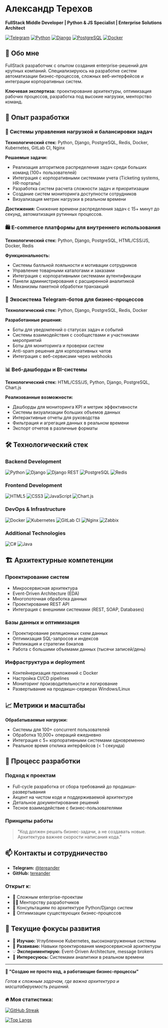 # Александр Терехов
**FullStack Middle Developer | Python & JS Specialist | Enterprise Solutions Architect**

[![Telegram](https://img.shields.io/badge/Telegram-%40tereander-blue)](https://t.me/tereander)
[![Python](https://img.shields.io/badge/Python-3.x-%233776AB?logo=python&logoColor=white)](https://python.org)
[![Django](https://img.shields.io/badge/Django-4.x-%23092E20?logo=django&logoColor=white)](https://djangoproject.com)
[![PostgreSQL](https://img.shields.io/badge/PostgreSQL-15-%23316192?logo=postgresql&logoColor=white)](https://postgresql.org)
[![Docker](https://img.shields.io/badge/Docker-24-%232496ED?logo=docker&logoColor=white)](https://docker.com)

## 🚀 Обо мне

FullStack разработчик с опытом создания enterprise-решений для крупных компаний. Специализируюсь на разработке систем автоматизации бизнес-процессов, сложных веб-интерфейсов и интеграции корпоративных систем.

**Ключевая экспертиза:** проектирование архитектуры, оптимизация рабочих процессов, разработка под высокие нагрузки, менторство команд.

## 💼 Опыт разработки

### 🔄 **Системы управления нагрузкой и балансировки задач**
**Технологический стек:** Python, Django, PostgreSQL, Redis, Docker, Kubernetes, GitLab CI, Nginx

**Решаемые задачи:**
- Реализация алгоритмов распределения задач среди больших команд (100+ пользователей)
- Интеграция с корпоративными системами учета (Ticketing systems, HR-порталы)
- Разработка систем расчета сложности задач и приоритизации
- Создание систем мониторинга доступности сотрудников
- Визуализация метрик нагрузки в реальном времени

**Достижения:** Снижение времени распределения задач с 15+ минут до секунд, автоматизация рутинных процессов.

### 🛍 **E-commerce платформы для внутреннего использования**
**Технологический стек:** Python, Django, PostgreSQL, HTML/CSS/JS, Docker, Redis

**Функциональность:**
- Системы балльной лояльности и мотивации сотрудников
- Управление товарными каталогами и заказами
- Интеграция с корпоративными системами аутентификации
- Панели администрирования с расширенной аналитикой
- Механизмы пакетной обработки транзакций

### 🤖 **Экосистема Telegram-ботов для бизнес-процессов**
**Технологический стек:** Python, Django, PostgreSQL, Redis, Docker

**Разработанные решения:**
- Боты для уведомлений о статусах задач и событий
- Системы взаимодействия с сообществами и участниками мероприятий
- Боты для мониторинга и проверки систем
- Anti-spam решения для корпоративных чатов
- Интеграция с веб-сервисами через webhooks

### 📊 **Веб-дашборды и BI-системы**
**Технологический стек:** HTML/CSS/JS, Python, Django, PostgreSQL, Chart.js

**Реализованные возможности:**
- Дашборды для мониторинга KPI и метрик эффективности
- Системы визуализации больших объемов данных
- Интерактивные отчеты для руководства
- Фильтрация и агрегация данных в реальном времени
- Экспорт отчетов в различные форматы

## 🛠 Технологический стек

### **Backend Development**
![Python](https://img.shields.io/badge/Python-Expert-%233776AB?logo=python&logoColor=white)
![Django](https://img.shields.io/badge/Django-Expert-%23092E20?logo=django&logoColor=white)
![Django REST](https://img.shields.io/badge/Django_REST-Intermediate-%23FF1700?logo=django&logoColor=white)
![PostgreSQL](https://img.shields.io/badge/PostgreSQL-Advanced-%23316192?logo=postgresql&logoColor=white)
![Redis](https://img.shields.io/badge/Redis-Intermediate-%23DC382D?logo=redis&logoColor=white)

### **Frontend Development**
![HTML5](https://img.shields.io/badge/HTML5-Expert-%23E34F26?logo=html5&logoColor=white)
![CSS3](https://img.shields.io/badge/CSS3-Expert-%231572B6?logo=css3&logoColor=white)
![JavaScript](https://img.shields.io/badge/JavaScript-Intermediate-%23F7DF1E?logo=javascript&logoColor=black)
![Chart.js](https://img.shields.io/badge/Chart.js-Intermediate-%23FF6384?logo=chart.js&logoColor=white)

### **DevOps & Infrastructure**
![Docker](https://img.shields.io/badge/Docker-Intermediate-%232496ED?logo=docker&logoColor=white)
![Kubernetes](https://img.shields.io/badge/Kubernetes-Beginner-%23326CE5?logo=kubernetes&logoColor=white)
![GitLab CI](https://img.shields.io/badge/GitLab_CI-Intermediate-%23FC6D26?logo=gitlab&logoColor=white)
![Nginx](https://img.shields.io/badge/Nginx-Intermediate-%23009639?logo=nginx&logoColor=white)
![Zabbix](https://img.shields.io/badge/Zabbix-Intermediate-%23D50000?logo=zabbix&logoColor=white)

### **Additional Technologies**
![C#](https://img.shields.io/badge/C%23-Intermediate-%23239120?logo=c-sharp&logoColor=white)
![Java](https://img.shields.io/badge/Java-Beginner-%23ED8B00?logo=java&logoColor=white)

## 🏗️ Архитектурные компетенции

### **Проектирование систем**
- Микросервисная архитектура
- Event-Driven Architecture (EDA)
- Многопоточная обработка данных
- Проектирование REST API
- Интеграция с внешними системами (REST, SOAP, Databases)

### **Базы данных и оптимизация**
- Проектирование реляционных схем данных
- Оптимизация SQL-запросов и индексов
- Репликация и стратегии бэкапов
- Работа с большими объемами данных (тысячи записей/день)

### **Инфраструктура и deployment**
- Контейнеризация приложений с Docker
- Настройка CI/CD pipelines
- Мониторинг производительности и логирование
- Развертывание на продакшн-серверах Windows/Linux

## 📈 Метрики и масштабы

**Обрабатываемые нагрузки:**
- Системы для 100+ concurrent пользователей
- Обработка 10,000+ операций ежедневно
- Интеграция с 5+ корпоративными системами одновременно
- Реальное время отклика интерфейсов (< 1 секунда)

## 🎯 Процесс разработки

### **Подход к проектам**
- Full-cycle разработка от сбора требований до продакшн-развертывания
- Акцент на чистом коде и поддерживаемой архитектуре
- Детальное документирование решений
- Тесное взаимодействие с бизнес-пользователями

### **Принципы работы**
> "Код должен решать бизнес-задачи, а не создавать новые. Архитектура важнее скорости написания кода."

## 📫 Контакты и сотрудничество

- **Telegram:** [@tereander](https://t.me.com/tereander)
- **GitHub:** [tereander](https://github.com/tereander)

### **Открыт к:**
- 🤝 Сложным enterprise-проектам
- 👨‍💻 Менторству разработчиков
- 🔧 Консультациям по архитектуре Python/Django систем
- 🚀 Оптимизации существующих бизнес-процессов

## 🌱 Текущие фокусы развития

- 🔭 **Изучаю:** Углубленное Kubernetes, высоконагруженные системы
- 🌱 **Развиваю:** Навыки проектирования микросервисной архитектуры
- 💡 **Экспериментирую:** Event-Driven Architecture, message brokers
- 👥 **Интересуюсь:** Системами аналитики в реальном времени

---

**💼 "Создаю не просто код, а работающие бизнес-процессы"**

*Готов к сложным задачам, где важна архитектура и масштабируемость решений.*

### :fire: Моя статистика:
[![GitHub Streak](https://github-readme-streak-stats.herokuapp.com?user=Tereander&theme=dark&exclude_days=Sat)](https://git.io/streak-stats)

[![Top Langs](https://github-readme-stats.vercel.app/api/top-langs/?username=Tereander&layout=compact&theme=vision-friendly-dark)](https://github.com/anuraghazra/github-readme-stats)

